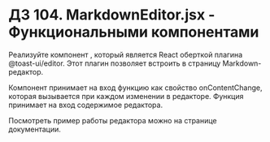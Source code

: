 # ДЗ 104. MarkdownEditor.jsx - Функциональными компонентами

Реализуйте компонент <MarkdownEditor />, который является React оберткой плагина @toast-ui/editor. Этот плагин позволяет
встроить в страницу Markdown-редактор.

Компонент принимает на вход функцию как свойство onContentChange, которая вызывается при каждом изменении в редакторе.
Функция принимает на вход содержимое редактора.

Посмотреть пример работы редактора можно на странице документации. 
